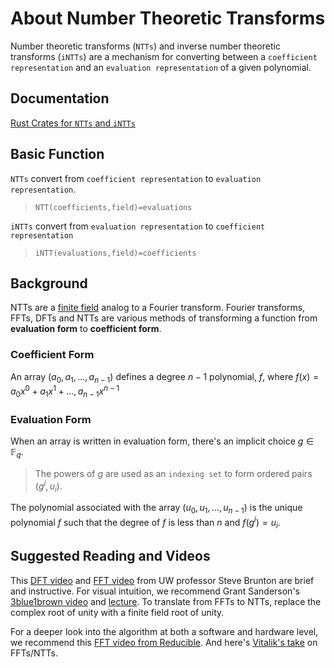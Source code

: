 
# About Number Theoretic Transforms
Number theoretic transforms (`NTTs`) and inverse number theoretic transforms (`iNTTs`) are a mechanism for converting between a `coefficient representation` and an `evaluation representation` of a given polynomial. 

## Documentation
[Rust Crates for `NTTs` and `iNTTs`](https://docs.rs/risc0-zkp-core/0.10.0/risc0_zkp_core/ntt/index.html)

## Basic Function
`NTTs` convert from `coefficient representation` to `evaluation representation`. 

>`NTT(coefficients,field)=evaluations`

`iNTTs` convert from `evaluation representation` to `coefficient representation`

>`iNTT(evaluations,field)=coefficients`

## Background
NTTs are a [finite field](about-finite-fields.md) analog to a Fourier transform. Fourier transforms, FFTs, DFTs and NTTs are various methods of transforming a function from **evaluation form** to **coefficient form**. 

### Coefficient Form 
An array $(a_0,a_1,\ldots,a_{n-1})$ defines a degree $n-1$ polynomial, $f$, where $f(x)=a_0x^0+a_1x^1+\ldots,a_{n-1}x^{n-1}$

### Evaluation Form
When an array is written in evaluation form, there's an implicit choice $g\in\mathbb{F}_q$. 
> The powers of $g$ are used as an `indexing set` to form ordered pairs $(g^i,u_i)$. 

The polynomial associated with the array $(u_0,u_1,\ldots,u_{n-1})$ is the unique polynomial $f$ such that the degree of $f$ is less than $n$ and $f(g^i)=u_i$.

## Suggested Reading and Videos
This [DFT video](https://www.youtube.com/watch?v=nl9TZanwbBk) and [FFT video](https://www.youtube.com/watch?v=E8HeD-MUrjY) from UW professor Steve Brunton are brief and instructive. For visual intuition, we recommend Grant Sanderson's [3blue1brown video](https://www.youtube.com/watch?v=spUNpyF58BY) and [lecture](https://www.youtube.com/watch?v=g8RkArhtCc4). To translate from FFTs to NTTs, replace the complex root of unity with a finite field root of unity. 

For a deeper look into the algorithm at both a software and hardware level, we recommend this [FFT video from Reducible](https://www.youtube.com/watch?v=h7apO7q16V0). And here's [Vitalik's take](https://vitalik.ca/general/2019/05/12/fft.html) on FFTs/NTTs. 

